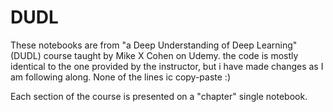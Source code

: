 # DUDL

These notebooks are from "a Deep Understanding of Deep Learning" (DUDL) course taught by Mike X Cohen on Udemy. the code is mostly identical to the one provided by the instructor, but i have made changes as I am following along. None of the lines ic copy-paste :)

Each section of the course is presented on a "chapter" single notebook.
